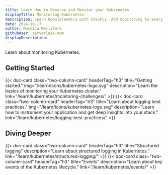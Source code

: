 ```yaml
---
title: Learn How to Observe and Monitor your Kubernetes
displayTitle: Monitoring Kubernetes
description: Learn OpenTelemetry with Checkly. Add monitoring to every piece of your stack with the open standards and open-source tools.
date: 2024-10-17
author: Nocnica Mellifera
githubUser: serverless-mom
displayDescription:
---
```


Learn about monitoring Kubernetes.

## Getting Started

<div class="cards-list">
{{< doc-card
	  class="two-column-card"
	  headerTag="h3"
	  title="Getting started."
	  img="/learn/icons/kubernetes-logo.svg"
	  description="Learn the basics of monitoring your Kubernetes cluster."
	  link="/learn/kubernetes/monitoring-challenges/"
>}}
{{< doc-card
	  class="two-column-card"
	  headerTag="h3"
	  title="Learn about logging best practices."
	  img="/learn/icons/kubernetes-logo.svg"
	  description="Learn how to instrument your application and get deep insights into your stack."
	  link="/learn/kubernetes/logging-best-practices/"
>}}
</div>

## Diving Deeper

<div class="cards-list">
{{< doc-card
	class="two-column-card"
	headerTag="h3"
	title="Structured logging"
	description="Learn about structured logging in Kubernetes."
	link="/learn/kubernetes/structured-logging/"
>}}
{{< doc-card
	class="two-column-card"
	headerTag="h3"
	title="Events"
	description="Learn about key events of the Kubernetes lifecycle."
	link="/learn/kubernetes/events/"
>}}
</div>
